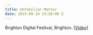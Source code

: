 ```yaml
---
title: Unfamiliar Matter
date: 2015-09-18 13:20:00 Z
---
```


Brighton Digital Festival, Brighton. [(Video)](https://vimeo.com/139389985)